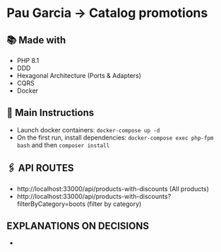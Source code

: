 # Pau Garcia -> Catalog promotions

## 📚 Made with
- PHP 8.1
- DDD
- Hexagonal Architecture (Ports & Adapters)
- CQRS
- Docker

## 🚀 Main Instructions 
- Launch docker containers: `docker-compose up -d`
- On the first run, install dependencies: `docker-compose exec php-fpm bash` and then `composer install`

## 🖇️ API ROUTES 
- http://localhost:33000/api/products-with-discounts (All products)
- http://localhost:33000/api/products-with-discounts?filterByCategory=boots (filter by category)

## EXPLANATIONS ON DECISIONS
- 
